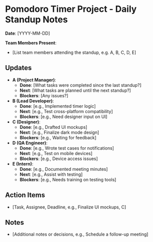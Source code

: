 # Pomodoro Timer Project - Daily Standup Notes

**Date**: \[YYYY-MM-DD\]

**Team Members Present**:

- \[List team members attending the standup, e.g. A, B, C, D, E\]

## Updates

- **A (Project Manager)**:
  - **Done**: \[What tasks were completed since the last standup?\]
  - **Next**: \[What tasks are planned until the next standup?\]
  - **Blockers**: \[Any issues?\]
- **B (Lead Developer)**:
  - **Done**: \[e.g., Implemented timer logic\]
  - **Next**: \[e.g., Test cross-platform compatibility\]
  - **Blockers**: \[e.g., Need designer input on UI\]
- **C (Designer)**:
  - **Done**: \[e.g., Drafted UI mockups\]
  - **Next**: \[e.g., Finalize dark mode design\]
  - **Blockers**: \[e.g., Waiting for feedback\]
- **D (QA Engineer)**:
  - **Done**: \[e.g., Wrote test cases for notifications\]
  - **Next**: \[e.g., Test on mobile devices\]
  - **Blockers**: \[e.g., Device access issues\]
- **E (Intern)**:
  - **Done**: \[e.g., Documented meeting minutes\]
  - **Next**: \[e.g., Assist with testing\]
  - **Blockers**: \[e.g., Needs training on testing tools\]

## Action Items

- \[Task, Assignee, Deadline, e.g., Finalize UI mockups, C\]

## Notes

- \[Additional notes or decisions, e.g., Schedule a follow-up meeting\]